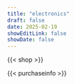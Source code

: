 ```yaml
---
title: "electronics"
draft: false
date: 2025-02-19
showEditLink: false
showDate: false
---
```


{{< shop >}}

{{< purchaseinfo >}}

